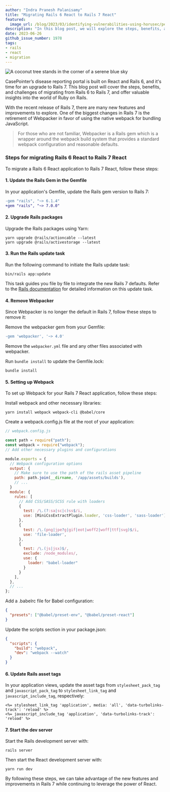 ```yaml
---
author: "Indra Pranesh Palanisamy"
title: "Migrating Rails 6 React to Rails 7 React"
featured:
  image_url: /blog/2023/03/identifying-vulnerabilities-using-horusec/pexels-indra-pranesh-palanisamy-15837790.webp
description: "In this blog post, we will explore the steps, benefits, and challenges involved in migrating from Rails 6 to Rails 7, specifically focusing on migrating a Rails 6 React application to Rails 7 React. This guide aims to provide valuable insights into the world of Ruby on Rails migration."
date: 2023-06-26
github_issue_number: 1978
tags:
- rails
- react
- migration
---
```


![A coconut tree stands in the corner of a serene blue sky](/blog/2023/06/migrating-rails6-react-rails7-react/pexels-indra-pranesh-palanisamy-17019134.webp)

<!-- Photo by Indra Pranesh Palanisamy, 2022 -->

CasePointer’s disease reporting portal is built on React and Rails 6, and it's time for an upgrade to Rails 7. This blog post will cover the steps, benefits, and challenges of migrating from Rails 6 to Rails 7, and offer valuable insights into the world of Ruby on Rails.

With the recent release of Rails 7, there are many new features and improvements to explore.
One of the biggest changes in Rails 7 is the retirement of Webpacker in favor of using the native webpack for bundling JavaScript.

> For those who are not familiar, Webpacker is a Rails gem which is a wrapper around the webpack build system that provides a standard webpack configuration and reasonable defaults.

### Steps for migrating Rails 6 React to Rails 7 React

To migrate a Rails 6 React application to Rails 7 React, follow these steps:

#### 1. Update the Rails Gem in the Gemfile

In your application's Gemfile, update the Rails gem version to Rails 7:

```diff
-gem "rails", "~> 6.1.4"
+gem "rails", "~> 7.0.0"
```

#### 2. Upgrade Rails packages

Upgrade the Rails packages using Yarn:

```plain
yarn upgrade @rails/actioncable --latest
yarn upgrade @rails/activestorage --latest
```

#### 3. Run the Rails update task

Run the following command to initiate the Rails update task:

```plain
bin/rails app:update
```

This task guides you file by file to integrate the new Rails 7 defaults. Refer to the [Rails documentation](https://guides.rubyonrails.org/upgrading_ruby_on_rails.html) for detailed information on this update task.

#### 4. Remove Webpacker

Since Webpacker is no longer the default in Rails 7, follow these steps to remove it:

Remove the webpacker gem from your Gemfile:

```diff
-gem 'webpacker', '~> 4.0'
```

Remove the `webpacker.yml` file and any other files associated with webpacker.

Run `bundle install` to update the Gemfile.lock:

```plain
bundle install
```

#### 5. Setting up Webpack

To set up Webpack for your Rails 7 React application, follow these steps:

Install webpack and other necessary libraries:

```plain
yarn install webpack webpack-cli @babel/core
```

Create a webpack.config.js file at the root of your application:

```javascript
// webpack.config.js

const path = require("path");
const webpack = require("webpack");
// Add other necessary plugins and configurations

module.exports = {
  // Webpack configuration options
  output: {
    // Make sure to use the path of the rails asset pipeline
    path: path.join(__dirname, '/app/assets/builds'),
    // ...
  }
  module: {
    rules: [
      // Add CSS/SASS/SCSS rule with loaders
      {
        test: /\.(?:sa|sc|c)ss$/i,
        use: [MiniCssExtractPlugin.loader, 'css-loader', 'sass-loader'],
      },
      {
        test: /\.(png|jpe?g|gif|eot|woff2|woff|ttf|svg)$/i,
        use: 'file-loader',
      },
      {
        test: /\.(js|jsx)$/,
        exclude: /node_modules/,
        use: {
          loader: "babel-loader"
        }
      }
    ],
  },
  // ...
};
```

Add a .babelrc file for Babel configuration:

```json
{
  "presets": ["@babel/preset-env", "@babel/preset-react"]
}
```

Update the scripts section in your package.json:

```json
{
  "scripts": {
    "build": "webpack",
    "dev": "webpack --watch"
  }
}
```

#### 6. Update Rails asset tags

In your application views, update the asset tags from `stylesheet_pack_tag` and `javascript_pack_tag` to `stylesheet_link_tag` and `javascript_include_tag`, respectively:

```erb
<%= stylesheet_link_tag 'application', media: 'all', 'data-turbolinks-track': 'reload' %>
<%= javascript_include_tag 'application', 'data-turbolinks-track': 'reload' %>
```

#### 7. Start the dev server

Start the Rails development server with:

```plain
rails server
```

Then start the React development server with:

```plain
yarn run dev
```

By following these steps, we can take advantage of the new features and improvements in Rails 7 while continuing to leverage the power of React.
